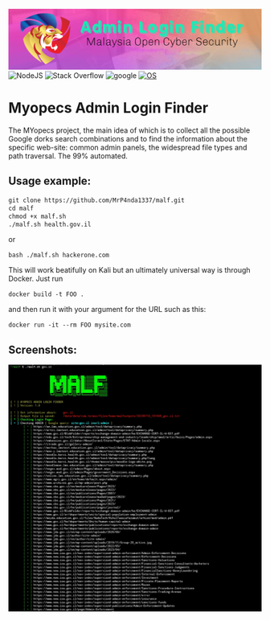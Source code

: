 ![banner](https://github.com/MrP4nda1337/malf/blob/main/banner.png)
![NodeJS](https://img.shields.io/badge/node.js-6DA55F?style=for-the-badge&logo=node.js&logoColor=white)
![Stack Overflow](https://img.shields.io/badge/-Stackoverflow-FE7A16?style=for-the-badge&logo=stack-overflow&logoColor=white)
![google](https://img.shields.io/badge/Google%20Analytics-E37400?style=for-the-badge&logo=google%20analytics&logoColor=white)
[![OS](https://img.shields.io/badge/Tested%20On-Linux%20%7C%20Android-yellowgreen.svg)](https://termux.com/)
</center>

# Myopecs Admin Login Finder

The MYopecs project, the main idea of which is to collect all the possible Google dorks search combinations and to find the information about the specific web-site: common admin panels, the widespread file types and path traversal. The 99% automated.

Usage example:
--------------
```
git clone https://github.com/MrP4nda1337/malf.git
cd malf
chmod +x malf.sh
./malf.sh health.gov.il
```
or
```
bash ./malf.sh hackerone.com
```

This will work beatifully on Kali but an ultimately universal way is through Docker. Just run 

```
docker build -t FOO .
```

and then run it with your argument for the URL such as this:

```
docker run -it --rm FOO mysite.com
```

Screenshots:
------------
![screenshot](https://github.com/MrP4nda1337/malf/blob/main/screenshot.jpg)
